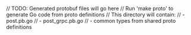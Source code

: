 // TODO: Generated protobuf files will go here
// Run 'make proto' to generate Go code from proto definitions
// This directory will contain:
// - post.pb.go
// - post_grpc.pb.go
// - common types from shared proto definitions